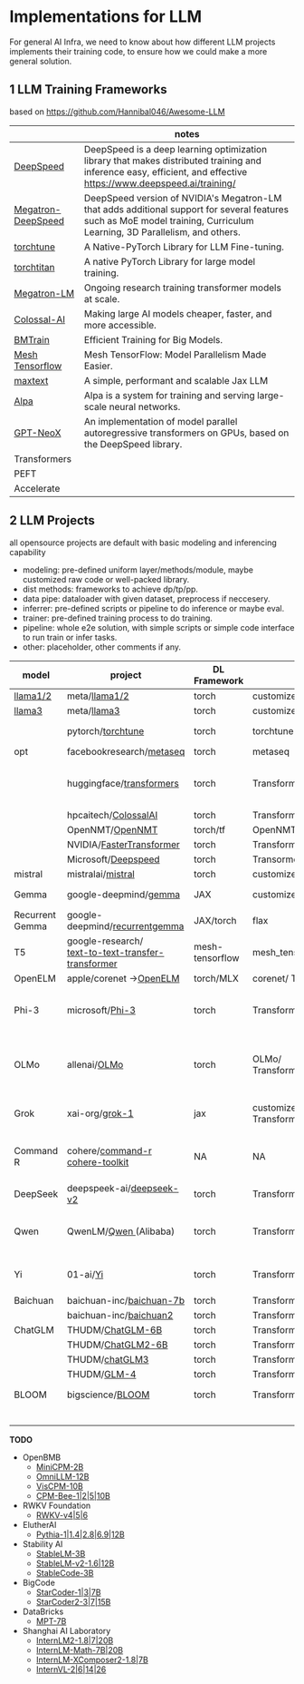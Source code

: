 # Implementations for LLM

For general AI Infra, we need to know about how different LLM projects implements their training code, to ensure how we could make a more general solution.

## 1 LLM Training Frameworks

based on  https://github.com/Hannibal046/Awesome-LLM

|                                                                    | notes                                                                                                                                                                    |
| ------------------------------------------------------------------ | ------------------------------------------------------------------------------------------------------------------------------------------------------------------------ |
| [DeepSpeed](https://github.com/microsoft/DeepSpeed)                   | DeepSpeed is a deep learning optimization library that makes distributed training and inference easy, efficient, and effective<br />https://www.deepspeed.ai/training/   |
| [Megatron-DeepSpeed](https://github.com/microsoft/Megatron-DeepSpeed) | DeepSpeed version of NVIDIA's Megatron-LM that adds additional support for several features such as MoE model training, Curriculum Learning, 3D Parallelism, and others. |
| [torchtune](https://github.com/pytorch/torchtune)                     | A Native-PyTorch Library for LLM Fine-tuning.                                                                                                                            |
| [torchtitan](https://github.com/pytorch/torchtitan)                   | A native PyTorch Library for large model training.                                                                                                                       |
| [Megatron-LM](https://github.com/NVIDIA/Megatron-LM)                  | Ongoing research training transformer models at scale.                                                                                                                   |
| [Colossal-AI](https://github.com/hpcaitech/ColossalAI)                | Making large AI models cheaper, faster, and more accessible.                                                                                                             |
| [BMTrain](https://github.com/OpenBMB/BMTrain)                         | Efficient Training for Big Models.                                                                                                                                       |
| [Mesh Tensorflow](https://github.com/tensorflow/mesh)                 | Mesh TensorFlow: Model Parallelism Made Easier.                                                                                                                          |
| [maxtext](https://github.com/google/maxtext)                          | A simple, performant and scalable Jax LLM                                                                                                                                |
| [Alpa](https://alpa.ai/index.html)                                    | Alpa is a system for training and serving large-scale neural networks.                                                                                                   |
| [GPT-NeoX](https://github.com/EleutherAI/gpt-neox)                    | An implementation of model parallel autoregressive transformers on GPUs, based on the DeepSpeed library.                                                                 |
| Transformers                                                       |                                                                                                                                                                          |
| PEFT                                                               |                                                                                                                                                                          |
| Accelerate                                                         |                                                                                                                                                                          |

## 2 LLM Projects

all opensource projects are default with basic modeling and inferencing capability

- modeling: pre-defined uniform layer/methods/module, maybe customized raw code or well-packed library.
- dist methods: frameworks to achieve dp/tp/pp.
- data pipe: dataloader with given dataset, preprocess if neccesery.
- inferrer: pre-defined scripts or pipeline to do inference or maybe eval.
- trainer: pre-defined training process to do training.
- pipeline: whole e2e solution, with simple scripts or simple code interface to run train or infer tasks.
- other: placeholder, other comments if any.

| model                                        | project                                                                                                                                                                                            | DL Framework    | modeling                      | distributed framework                                             | data pipe                                          | inferrer                                 | trainer                                      | pipeline                                     | other                                                           |
| -------------------------------------------- | -------------------------------------------------------------------------------------------------------------------------------------------------------------------------------------------------- | --------------- | ----------------------------- | ----------------------------------------------------------------- | -------------------------------------------------- | ---------------------------------------- | -------------------------------------------- | -------------------------------------------- | --------------------------------------------------------------- |
| [llama1/2](https://github.com/meta-llama/llama) | meta/[llama1/2](https://github.com/meta-llama/llama)                                                                                                                                                  | torch           | customized                    | fairscale                                                         | NA                                                 | customized                               | NA                                           | NA                                           | infer only                                                      |
| [llama3](https://github.com/meta-llama/llama3)  | meta/[llama3](https://github.com/meta-llama/llama3)                                                                                                                                                   | torch           | customized                    | fairscale                                                         | NA                                                 | customized                               | NA                                           | NA                                           | infer only                                                      |
|                                              | pytorch/[torchtune](https://github.com/pytorch/torchtune/tree/main?tab=readme-ov-file#llama3)                                                                                                         | torch           | torchtune                     | torch.FSDP                                                        | torchtune                                          | torchtune                                | torchtune                                    | torchtune recipe                             |                                                                 |
| opt                                          | facebookresearch/[metaseq](https://github.com/facebookresearch/metaseq)                                                                                                                               | torch           | metaseq                       | metaseq                                                           | customized                                         | metaseq                                  | metaseq                                      | metaseq                                      |                                                                 |
|                                              | huggingface/[transformers](https://github.com/huggingface/transformers/)                                                                                                                              | torch           | Transformers                  | accelerate(hf)/<br />deepspeed/<br />torch.FSDP/<br />Megatron-LM | datasets (hf)                                      | transformers                             | transformers                                 | transformers                                 |                                                                 |
|                                              | hpcaitech/[ColossalAI](https://github.com/hpcaitech/ColossalAI#OPT)                                                                                                                                   | torch           | Transformers                  | colossalai                                                        | datasets (hf)                                      | colossalai                               | colossalai                                   | colossalai                                   |                                                                 |
|                                              | OpenNMT/[OpenNMT](https://github.com/OpenNMT/OpenNMT-py)                                                                                                                                              | torch/tf        | OpenNMT                       | OpenNMT                                                           | OpenNMT                                            | OpenNMT                                  | OpenNMT                                      | OpenNMT                                      |                                                                 |
|                                              | NVIDIA/[FasterTransformer](https://github.com/NVIDIA/FasterTransformer/tree/main/examples/pytorch/gpt)                                                                                                | torch           | Transformers/ customized      | FasterTransformer                                                 | NA                                                 | customized                               | NA                                           | NA                                           | infer only                                                      |
|                                              | Microsoft/[Deepspeed](https://github.com/microsoft/DeepSpeedExamples/tree/master/applications/DeepSpeed-Chat)                                                                                         | torch           | Transormers                   | deepspeed                                                         | torch                                              | customized                               | customized                                   | NA                                           |                                                                 |
| mistral                                      | mistralai/[mistral](https://github.com/mistralai/mistral-finetune)                                                                                                                                    | torch           | customized                    | torch.FSDP                                                        | customized                                         | customized                               | customized                                   | NA                                           |                                                                 |
| Gemma                                        | google-deepmind/[gemma](https://github.com/google-deepmind/gemma)                                                                                                                                     | JAX             | customized                    | NA                                                                | NA                                                 | customized                               | NA                                           | NA                                           | customized jax project                                          |
| Recurrent Gemma                              | google-deepmind/[recurrentgemma](https://github.com/google-deepmind/recurrentgemma)                                                                                                                   | JAX/torch       | flax                          | NA                                                                | tensorflow_datasets                                | customized                               | customized                                   | NA                                           | finetune with jax only                                          |
| T5                                           | google-research/<br />[text-to-text-transfer-transformer](https://github.com/google-research/text-to-text-transfer-transformer)                                                                       | mesh-tensorflow | mesh_tensorflow[transformers] | tf.dist                                                           | tensorflow_datasets                                | customized                               | customized                                   | NA                                           |                                                                 |
| OpenELM                                      | apple/corenet ->[OpenELM](https://github.com/apple/corenet/tree/main/mlx_examples/open_elm)                                                                                                           | torch/MLX       | corenet/ Transformers         | deepspeed/ torch.FSDP                                             | [corenet](https://github.com/apple/corenet)           | [corenet](https://github.com/apple/corenet) | [corenet](https://github.com/apple/corenet)     | [corenet](https://github.com/apple/corenet)     | apple specific                                                  |
| Phi-3                                        | microsoft/[Phi-3](https://github.com/microsoft/Phi-3CookBook)                                                                                                                                         | torch           | Transformers/ flash_attn      | accelerate                                                        | datasets                                           | transormers                              | [tri](https://github.com/huggingface/trl) (hf) | [tri](https://github.com/huggingface/trl) (hf) | deeply based on<br />huggingface pkgs                           |
| OLMo                                         | allenai/[OLMo](https://github.com/allenai/OLMo)                                                                                                                                                       | torch           | OLMo/<br />Transformers       | torch.FSDP/ DDP                                                   | OLMo                                               | OLMo                                     | OLMo                                         | OLMo                                         | self-defined training<br />process; <br />hf-model convertable; |
| Grok                                         | xai-org/[grok-1](https://github.com/xai-org/grok-1)                                                                                                                                                   | jax             | customized/<br />Transformers | jax                                                               | customized                                         | customized                               | customized                                   | NA                                           | custom process<br />based on jax                                |
| Command R                                    | cohere/[command-r](https://docs.cohere.com/docs/chat-starting-the-training) <br />[cohere-toolkit](https://github.com/cohere-ai/cohere-toolkit?tab=readme-ov-file#how-to-add-your-own-model-deployment) | NA              | NA                            | NA                                                                | NA                                                 | NA<br />cohere-toolkit                   | NA                                           | NA<br />cohere-toolkit                       | website online training<br />offline inference only            |
| DeepSeek                                     | deepspeek-ai/[deepseek-v2](https://github.com/deepseek-ai/DeepSeek-V2)                                                                                                                                | torch           | Transformers                  | NA                                                                | NA                                                 | NA                                       | NA                                           | NA                                           | hf model only                                                   |
| Qwen                                         | QwenLM/[Qwen ](https://github.com/QwenLM/Qwen)(Alibaba)                                                                                                                                               | torch           | Transformers/ PEFT            | transformers.deepspeed                                            | customized                                         | transformers                             | transformers                                 | transformers                                 | deeply based on<br />huggingface pkgs                          |
| Yi                                           | 01-ai/[Yi](https://github.com/01-ai/Yi/)                                                                                                                                                              | torch           | Transformers                  | deepspeed                                                         | datasets (hf)/<br />torch.data / <br />customized | customized                               | customed                                     | NA                                           |                                                                 |
| Baichuan                                     | baichuan-inc/[baichuan-7b](https://github.com/baichuan-inc/Baichuan-7B)                                                                                                                               | torch           | Transformers/ xformers        | deepspeed                                                         | customized                                         | customized                               | deepspeed                                    | NA                                           |                                                                 |
|                                              | baichuan-inc/[baichuan2](https://github.com/baichuan-inc/Baichuan2)                                                                                                                                   | torch           | Transformers/ xformers        | deepspeed                                                         | customized                                         | customized                               | transformers                                 | NA                                           |                                                                 |
| ChatGLM                                      | THUDM/[ChatGLM-6B](https://github.com/THUDM/ChatGLM-6B)                                                                                                                                               | torch           | Transformers                  | deepspeed                                                         | datasets                                           | customized                               | Transformers/customized                      | NA                                           |                                                                 |
|                                              | THUDM/[ChatGLM2-6B](https://github.com/THUDM/ChatGLM2-6B)                                                                                                                                             | torch           | Transformers                  | deepspeed                                                         | datasets                                           | customized                               | Transformers/customized                      | NA                                           |                                                                 |
|                                              | THUDM/[chatGLM3](https://github.com/THUDM/ChatGLM3)                                                                                                                                                   | torch           | Transformers                  | deepspeed                                                         | customized                                         | customized                               | Transformers/PEFT                            | NA                                           |                                                                 |
|                                              | THUDM/[GLM-4](https://github.com/THUDM/GLM-4)                                                                                                                                                         | torch           | Transformers                  | deepspeed                                                         | customized                                         | customized                               | Transformers/PEFT                            | NA                                           |                                                                 |
| BLOOM                                        | bigscience/[BLOOM](https://github.com/bigscience-workshop/bigscience/blob/master/train/tr11-176B-ml/README.md)                                                                                        | torch           | Transformers                  | accelerate/ Megatron-Deepspeed                                    | datasets (hf)                                      | Transformers                             | Transformers                                 | Transformers                                 | hf project                                                      |
|                                              |                                                                                                                                                                                                    |                 |                               |                                                                   |                                                    |                                          |                                              |                                              |                                                                 |
|                                              |                                                                                                                                                                                                    |                 |                               |                                                                   |                                                    |                                          |                                              |                                              |                                                                 |
|                                              |                                                                                                                                                                                                    |                 |                               |                                                                   |                                                    |                                          |                                              |                                              |                                                                 |
|                                              |                                                                                                                                                                                                    |                 |                               |                                                                   |                                                    |                                          |                                              |                                              |                                                                 |
|                                              |                                                                                                                                                                                                    |                 |                               |                                                                   |                                                    |                                          |                                              |                                              |                                                                 |



**TODO**

- OpenBMB
  - [MiniCPM-2B](https://huggingface.co/collections/openbmb/minicpm-2b-65d48bf958302b9fd25b698f)
  - [OmniLLM-12B](https://huggingface.co/openbmb/OmniLMM-12B)
  - [VisCPM-10B](https://huggingface.co/openbmb/VisCPM-Chat)
  - [CPM-Bee-1|2|5|10B](https://huggingface.co/collections/openbmb/cpm-bee-65d491cc84fc93350d789361)
- RWKV Foundation
  - [RWKV-v4|5|6](https://huggingface.co/RWKV)
- ElutherAI
  - [Pythia-1|1.4|2.8|6.9|12B](https://github.com/EleutherAI/pythia)
- Stability AI
  - [StableLM-3B](https://huggingface.co/collections/stabilityai/stable-lm-650852cfd55dd4e15cdcb30a)
  - [StableLM-v2-1.6|12B](https://huggingface.co/collections/stabilityai/stable-lm-650852cfd55dd4e15cdcb30a)
  - [StableCode-3B](https://huggingface.co/collections/stabilityai/stable-code-64f9dfb4ebc8a1be0a3f7650)
- BigCode
  - [StarCoder-1|3|7B](https://huggingface.co/collections/bigcode/%E2%AD%90-starcoder-64f9bd5740eb5daaeb81dbec)
  - [StarCoder2-3|7|15B](https://huggingface.co/collections/bigcode/starcoder2-65de6da6e87db3383572be1a)
- DataBricks
  - [MPT-7B](https://www.databricks.com/blog/mpt-7b)
- Shanghai AI Laboratory
  - [InternLM2-1.8|7|20B](https://huggingface.co/collections/internlm/internlm2-65b0ce04970888799707893c)
  - [InternLM-Math-7B|20B](https://huggingface.co/collections/internlm/internlm2-math-65b0ce88bf7d3327d0a5ad9f)
  - [InternLM-XComposer2-1.8|7B](https://huggingface.co/collections/internlm/internlm-xcomposer2-65b3706bf5d76208998e7477)
  - [InternVL-2|6|14|26](https://huggingface.co/collections/OpenGVLab/internvl-65b92d6be81c86166ca0dde4)
